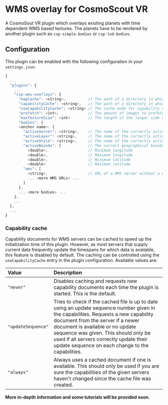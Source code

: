 <!-- 
SPDX-FileCopyrightText: German Aerospace Center (DLR) <cosmoscout@dlr.de>
SPDX-License-Identifier: CC-BY-4.0
 -->

# WMS overlay for CosmoScout VR

A CosmoSout VR plugin which overlays existing planets with time dependent WMS based textures.
The planets have to be rendered by another plugin such as `csp-simple-bodies` or `csp-lod-bodies`.

## Configuration

This plugin can be enabled with the following configuration in your `settings.json`:

```javascript
{
  ...
  "plugins": {
    ...
    "csp-wms-overlays": {
      "mapCache": <string>,          // The path of a directory in which map textures should be cached.
      "capabilityCache": <string>,   // The path of a directory in which WMS capability documents should be cached.
      "useCapabilityCache": <string> // The cache mode for capability documents. For more details see section 'Capability cache'.
      "prefetch": <int>,             // The amount of images to prefetch in both directions of time.
      "maxTextureSize": <int>        // The length of the longer side of requested images in pixels.
      "bodies": {
      <anchor name>: {
        "activeServer": <string>,    // The name of the currectly active WMS server.
        "activeLayer": <string>,     // The name of the currectly active WMS layer.
        "activeStyle": <string>,     // The name of the currectly active layer style.
        "activeBounds": [            // The currect geographical bounds.
          <double>,                  // Minimum longitude
          <double>,                  // Maximum longitude
          <double>,                  // Minimum latitude
          <double>                   // Maximum latitude
        "wms": [
          <string>,                  // URL of a WMS server without a query string.
          ... <more WMS URLs> ...
        ]
      },
      ... <more bodies> ...
    },
    ...
  },
  ...
}
```

### Capability cache

Capability documents for WMS servers can be cached to speed up the initialization time of this plugin.
However, as most servers that supply current data frequently update the timespans for which data is available, this feature is disabled by default.
The caching can be controlled using the `useCapabilityCache` entry in the plugin configuration.
Available values are:

| Value | Description |
| :- | :- |
| `"never"` | Disables caching and requests new capability documents each time the plugin is started. This is the default. |
| `"updateSequence"` | Tries to check if the cached file is up to date using an update sequence number given in the capabilities. Requests a new capability document from the server if a newer document is available or no update sequence was given. This should only be used if all servers correctly update their update sequence on each change to the capabilities. |
| `"always"` | Always uses a cached document if one is available. This should only be used if you are sure the capabilities of the given servers haven't changed since the cache file was created. |

**More in-depth information and some tutorials will be provided soon.**
